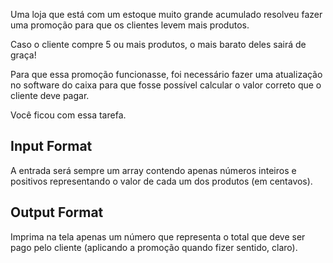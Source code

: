 Uma loja que está com um estoque muito grande acumulado resolveu fazer uma promoção para que os clientes levem mais produtos.

Caso o cliente compre 5 ou mais produtos, o mais barato deles sairá de graça!

Para que essa promoção funcionasse, foi necessário fazer uma atualização no software do caixa para que fosse possível calcular o valor correto que o cliente deve pagar.

Você ficou com essa tarefa.

## Input Format

A entrada será sempre um array contendo apenas números inteiros e positivos representando o valor de cada um dos produtos (em centavos).

## Output Format

Imprima na tela apenas um número que representa o total que deve ser pago pelo cliente (aplicando a promoção quando fizer sentido, claro).